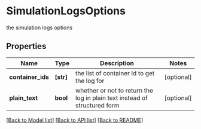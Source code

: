 # SimulationLogsOptions

the simulation logs options

## Properties
Name | Type | Description | Notes
------------ | ------------- | ------------- | -------------
**container_ids** | **[str]** | the list of container Id to get the log for | [optional] 
**plain_text** | **bool** | whether or not to return the log in plain text instead of structured form | [optional] 

[[Back to Model list]](../README.md#documentation-for-models) [[Back to API list]](../README.md#documentation-for-api-endpoints) [[Back to README]](../README.md)


